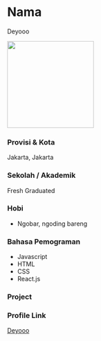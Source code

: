 # Nama

Deyooo

<img src="" width="200" height="200" align="center"/>

### Provisi & Kota

Jakarta, Jakarta

### Sekolah / Akademik

Fresh Graduated

### Hobi

- Ngobar, ngoding bareng

### Bahasa Pemograman

- Javascript
- HTML
- CSS
- React.js

### Project

### Profile Link

[Deyooo](https://github.com/deotamaaa)
